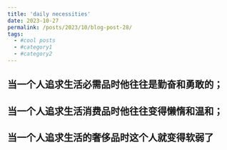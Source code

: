```yaml
---
title: 'daily necessities'
date: 2023-10-27
permalink: /posts/2023/10/blog-post-28/
tags:
  - #cool posts
  - #category1
  - #category2
---
```


当一个人追求生活必需品时他往往是勤奋和勇敢的；
---
当一个人追求生活消费品时他往往变得懒惰和温和；
---
当一个人追求生活的奢侈品时这个人就变得软弱了
---